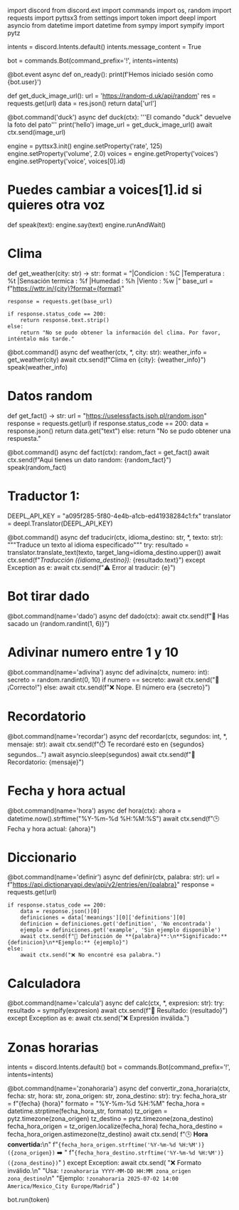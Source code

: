 import discord
from discord.ext import commands
import os, random
import requests
import pyttsx3
from settings import token
import deepl
import asyncio
from datetime import datetime
from sympy import sympify
import pytz

intents = discord.Intents.default()
intents.message_content = True

bot = commands.Bot(command_prefix='!', intents=intents)


@bot.event
async def on_ready():
    print(f'Hemos iniciado sesión como {bot.user}')


def get_duck_image_url():
    url = 'https://random-d.uk/api/random'
    res = requests.get(url)
    data = res.json()
    return data['url']


@bot.command('duck')
async def duck(ctx):
    '''El comando "duck" devuelve la foto del pato'''
    print('hello')
    image_url = get_duck_image_url()
    await ctx.send(image_url)


engine = pyttsx3.init()
engine.setProperty('rate', 125)
engine.setProperty('volume', 2.0)
voices = engine.getProperty('voices')
engine.setProperty('voice', voices[0].id)
# Puedes cambiar a voices[1].id si quieres otra voz


def speak(text):
    engine.say(text)
    engine.runAndWait()


# Clima
def get_weather(city: str) -> str:
    format = "|Condicion : %C |Temperatura : %t |Sensación termica : %f |Humedad : %h |Viento : %w |"
    base_url = f"https://wttr.in/{city}?format={format}"

    response = requests.get(base_url)

    if response.status_code == 200:
        return response.text.strip()
    else:
        return "No se pudo obtener la información del clima. Por favor, inténtalo más tarde."
        
@bot.command()
async def weather(ctx, *, city: str):
    weather_info = get_weather(city)
    await ctx.send(f"Clima en {city}: {weather_info}")
    speak(weather_info)


# Datos random
def get_fact() -> str:
    url = "https://uselessfacts.jsph.pl/random.json"
    response = requests.get(url)
    if response.status_code == 200:
        data = response.json()
        return data.get("text")
    else:
        return "No se pudo obtener una respuesta."


@bot.command()
async def fact(ctx):
    random_fact = get_fact()
    await ctx.send(f"Aqui tienes un dato random: {random_fact}")
    speak(random_fact)

# Traductor 1:
DEEPL_API_KEY = "a095f285-5f80-4e4b-a1cb-ed41938284c1:fx"
translator = deepl.Translator(DEEPL_API_KEY)


@bot.command()
async def traducir(ctx, idioma_destino: str, *, texto: str):
    """Traduce un texto al idioma especificado"""
    try:
        resultado = translator.translate_text(texto, target_lang=idioma_destino.upper())
        await ctx.send(f"*Traducción ({idioma_destino}):* {resultado.text}")
    except Exception as e:
        await ctx.send(f"⚠️ Error al traducir: {e}")


# Bot tirar dado 
@bot.command(name='dado')
async def dado(ctx):
    await ctx.send(f"🎲 Has sacado un {random.randint(1, 6)}")


# Adivinar numero entre 1 y 10
@bot.command(name='adivina')
async def adivina(ctx, numero: int):
    secreto = random.randint(0, 10)
    if numero == secreto:
        await ctx.send("🎉 ¡Correcto!")
    else:
        await ctx.send(f"❌ Nope. El número era {secreto}")


# Recordatorio
@bot.command(name='recordar')
async def recordar(ctx, segundos: int, *, mensaje: str):
    await ctx.send(f"⏱️ Te recordaré esto en {segundos} segundos...")
    await asyncio.sleep(segundos)
    await ctx.send(f"🔔 Recordatorio: {mensaje}")


# Fecha y hora actual
@bot.command(name='hora')
async def hora(ctx):
    ahora = datetime.now().strftime("%Y-%m-%d %H:%M:%S")
    await ctx.send(f"🕒 Fecha y hora actual: {ahora}")


# Diccionario
@bot.command(name='definir')
async def definir(ctx, palabra: str):
    url = f"https://api.dictionaryapi.dev/api/v2/entries/en/{palabra}"
    response = requests.get(url)

    if response.status_code == 200:
        data = response.json()[0]
        definiciones = data['meanings'][0]['definitions'][0]
        definicion = definiciones.get('definition', 'No encontrada')
        ejemplo = definiciones.get('example', 'Sin ejemplo disponible')
        await ctx.send(f"📘 Definición de **{palabra}**:\n**Significado:** {definicion}\n**Ejemplo:** {ejemplo}")
    else:
        await ctx.send("❌ No encontré esa palabra.")


# Calculadora
@bot.command(name='calcula')
async def calc(ctx, *, expresion: str):
    try:
        resultado = sympify(expresion)
        await ctx.send(f"🧮 Resultado: {resultado}")
    except Exception as e:
        await ctx.send("❌ Expresión inválida.")


# Zonas horarias
intents = discord.Intents.default()
bot = commands.Bot(command_prefix='!', intents=intents)


@bot.command(name='zonahoraria')
async def convertir_zona_horaria(ctx, fecha: str, hora: str, zona_origen: str, zona_destino: str):
    try:
        fecha_hora_str = f"{fecha} {hora}"
        formato = "%Y-%m-%d %H:%M"
        fecha_hora = datetime.strptime(fecha_hora_str, formato)
        tz_origen = pytz.timezone(zona_origen)
        tz_destino = pytz.timezone(zona_destino)
        fecha_hora_origen = tz_origen.localize(fecha_hora)
        fecha_hora_destino = fecha_hora_origen.astimezone(tz_destino)
        await ctx.send(
            f"🕒 **Hora convertida:**\n"
            f"`{fecha_hora_origen.strftime('%Y-%m-%d %H:%M')} ({zona_origen})` ➡️ "
            f"`{fecha_hora_destino.strftime('%Y-%m-%d %H:%M')} ({zona_destino})`"
        )
    except Exception:
        await ctx.send(
            "❌ Formato inválido.\n"
            "Usa: `!zonahoraria YYYY-MM-DD HH:MM zona_origen zona_destino`\n"
            "Ejemplo: `!zonahoraria 2025-07-02 14:00 America/Mexico_City Europe/Madrid`"
        )

bot.run(token)

